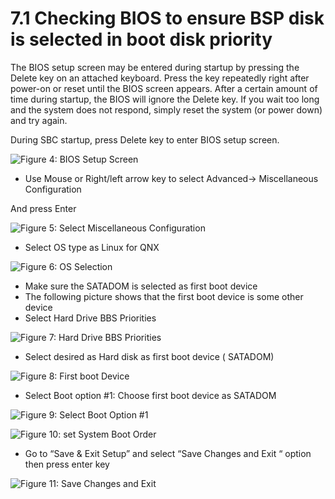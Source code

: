 # 7.1 Checking BIOS to ensure BSP disk is selected in boot disk priority

The BIOS setup screen may be entered during startup by pressing the Delete key on an attached keyboard. Press the key repeatedly right after power-on or reset until the BIOS screen appears. After a certain amount of time during startup, the BIOS will ignore the Delete key. If you wait too long and the system does not respond, simply reset the system (or power down) and try again.

During SBC startup, press Delete key to enter BIOS setup screen.

![Figure 4: BIOS Setup Screen](broken-reference)

* Use Mouse or Right/left arrow key to select Advanced-> Miscellaneous Configuration

And press Enter

![Figure 5: Select Miscellaneous Configuration](broken-reference)

* Select OS type as Linux for QNX

![Figure 6: OS Selection](broken-reference)

* Make sure the SATADOM is selected as first boot device
* The following picture shows that the first boot device is some other device
* Select Hard Drive BBS Priorities

![Figure 7: Hard Drive BBS Priorities](broken-reference)

* Select desired as Hard disk as first boot device ( SATADOM)

![Figure 8: First boot Device](broken-reference)

* Select Boot option #1: Choose first boot device as SATADOM

![Figure 9: Select Boot Option #1](broken-reference)

![Figure 10: set System Boot Order](broken-reference)

* Go to “Save & Exit Setup” and select “Save Changes and Exit “ option then press enter key

![Figure 11: Save Changes and Exit](broken-reference)
